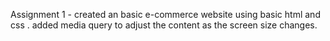 Assignment 1 - 
created an basic e-commerce website using basic html and css .
added media query to adjust the content as the screen size changes.

